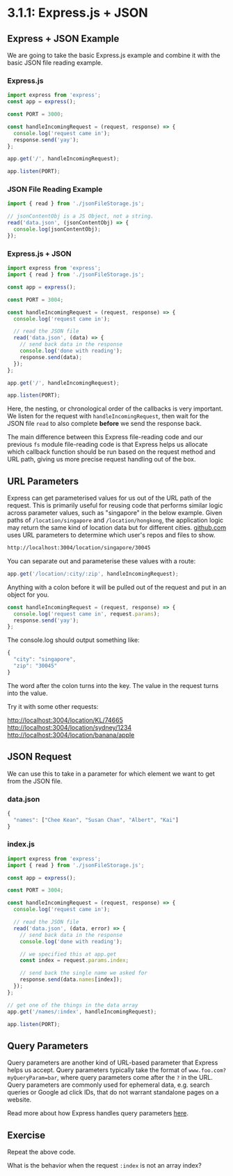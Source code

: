 # 3.1.1: Express.js + JSON

## Express + JSON Example

We are going to take the basic Express.js example and combine it with the basic JSON file reading example.

### Express.js

```javascript
import express from 'express';
const app = express();

const PORT = 3000;

const handleIncomingRequest = (request, response) => {
  console.log('request came in');
  response.send('yay');
};

app.get('/', handleIncomingRequest);

app.listen(PORT);
```

### JSON File Reading Example

```javascript
import { read } from './jsonFileStorage.js';

// jsonContentObj is a JS Object, not a string.
read('data.json', (jsonContentObj) => {
  console.log(jsonContentObj);
});
```

### Express.js + JSON

```javascript
import express from 'express';
import { read } from './jsonFileStorage.js';

const app = express();

const PORT = 3004;

const handleIncomingRequest = (request, response) => {
  console.log('request came in');

  // read the JSON file
  read('data.json', (data) => {
    // send back data in the response
    console.log('done with reading');
    response.send(data);
  });
};

app.get('/', handleIncomingRequest);

app.listen(PORT);
```

Here, the nesting, or chronological order of the callbacks is very important. We listen for the request with `handleIncomingRequest`, then wait for the JSON file `read` to also complete **before** we send the response back.

The main difference between this Express file-reading code and our previous `fs` module file-reading code is that Express helps us allocate which callback function should be run based on the request method and URL path, giving us more precise request handling out of the box.

## URL Parameters

Express can get parameterised values for us out of the URL path of the request. This is primarily useful for reusing code that performs similar logic across parameter values, such as "singapore" in the below example. Given paths of `/location/singapore` and `/location/hongkong`, the application logic may return the same kind of location data but for different cities. [github.com](https://github.com) uses URL parameters to determine which user's repos and files to show.

```bash
http://localhost:3004/location/singapore/30045
```

You can separate out and parameterise these values with a route:

```javascript
app.get('/location/:city/:zip', handleIncomingRequest);
```

Anything with a colon before it will be pulled out of the request and put in an object for you.

```javascript
const handleIncomingRequest = (request, response) => {
  console.log('request came in', request.params);
  response.send('yay');
};
```

The console.log should output something like:

```javascript
{
  "city": "singapore",
  "zip": "30045"
}
```

The word after the colon turns into the key. The value in the request turns into the value.

Try it with some other requests:

[http://localhost:3004/location/KL/74665](http://localhost:3004/location/KL/74665)  
[http://localhost:3004/location/sydney/1234](http://localhost:3004/location/sydney/1234)  
[http://localhost:3004/location/banana/apple](http://localhost:3004/location/banana/apple)

## JSON Request

We can use this to take in a parameter for which element we want to get from the JSON file.

### data.json

```javascript
{
  "names": ["Chee Kean", "Susan Chan", "Albert", "Kai"]
}
```

### index.js

```javascript
import express from 'express';
import { read } from './jsonFileStorage.js';

const app = express();

const PORT = 3004;

const handleIncomingRequest = (request, response) => {
  console.log('request came in');

  // read the JSON file
  read('data.json', (data, error) => {
    // send back data in the response
    console.log('done with reading');

    // we specified this at app.get
    const index = request.params.index;

    // send back the single name we asked for
    response.send(data.names[index]);
  });
};

// get one of the things in the data array
app.get('/names/:index', handleIncomingRequest);

app.listen(PORT);
```

## Query Parameters

Query parameters are another kind of URL-based parameter that Express helps us accept. Query parameters typically take the format of `www.foo.com?myQueryParam=bar`, where query parameters come after the `?` in the URL. Query parameters are commonly used for ephemeral data, e.g. search queries or Google ad click IDs, that do not warrant standalone pages on a website.

Read more about how Express handles query parameters [here](https://expressjs.com/en/api.html#req.query).

## Exercise

Repeat the above code.

What is the behavior when the request `:index` is not an array index?

